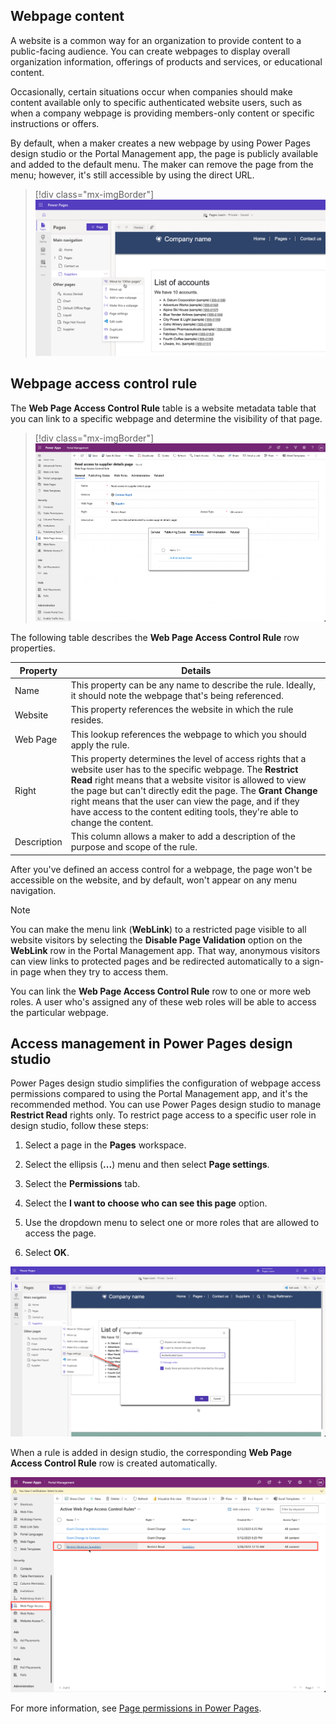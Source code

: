 ## Webpage content

A website is a common way for an organization to provide content to a public-facing audience. You can create webpages to display overall organization information, offerings of products and services, or educational content.

Occasionally, certain situations occur when companies should make content available only to specific authenticated website users, such as when a company webpage is providing members-only content or specific instructions or offers.

By default, when a maker creates a new webpage by using Power Pages design studio or the Portal Management app, the page is publicly available and added to the default menu. The maker can remove the page from the menu; however, it's still accessible by using the direct URL.

> [!div class="mx-imgBorder"]
> [![Screenshot showing how to remove a page from the default menu.](../media/hide-page.png)](../media/hide-page.png#lightbox)

## Webpage access control rule

The **Web Page Access Control Rule** table is a website metadata table that you can link to a specific webpage and determine the visibility of that page.

> [!div class="mx-imgBorder"]
> [![Screenshot of Web Page Access Control Rule table setttings.](../media/web-page-access-control-rule.png)](../media/web-page-access-control-rule.png#lightbox)

The following table describes the **Web Page Access Control Rule** row properties.

| Property | Details |
| --- | --- |
| Name | This property can be any name to describe the rule. Ideally, it should note the webpage that's being referenced. |
| Website | This property references the website in which the rule resides. |
| Web Page | This lookup references the webpage to which you should apply the rule. |
| Right | This property determines the level of access rights that a website user has to the specific webpage. The **Restrict Read** right means that a website visitor is allowed to view the page but can't directly edit the page. The **Grant Change** right means that the user can view the page, and if they have access to the content editing tools, they're able to change the content. |
| Description | This column allows a maker to add a description of the purpose and scope of the rule. |

After you've defined an access control for a webpage, the page won't be accessible on the website, and by default, won't appear on any menu navigation.

> [!NOTE]
> You can make the menu link (**WebLink**) to a restricted page visible to all website visitors by selecting the **Disable Page Validation** option on the **WebLink** row in the Portal Management app. That way, anonymous visitors can view links to protected pages and be redirected automatically to a sign-in page when they try to access them.

You can link the **Web Page Access Control Rule** row to one or more web roles. A user who's assigned any of these web roles will be able to access the particular webpage.

## Access management in Power Pages design studio

Power Pages design studio simplifies the configuration of webpage access permissions compared to using the Portal Management app, and it's the recommended method. You can use Power Pages design studio to manage **Restrict Read** rights only. To restrict page access to a specific user role in design studio, follow these steps:

1. Select a page in the **Pages** workspace.

1. Select the ellipsis (**...**) menu and then select **Page settings**.

1. Select the **Permissions** tab.

1. Select the **I want to choose who can see this page** option.

1. Use the dropdown menu to select one or more roles that are allowed to access the page.

1. Select **OK**.

![Screenshot of the steps to restrict page access in design studio.](../media/restrict-read-portals-studio.png)

When a rule is added in design studio, the corresponding **Web Page Access Control Rule** row is created automatically.

![Screenshot of the webpage access control rule that's automatically created in the Portal Management app.](../media/access-rule-portal-management.png)

For more information, see [Page permissions in Power Pages](/power-pages/security/page-security?azure-portal=true).
